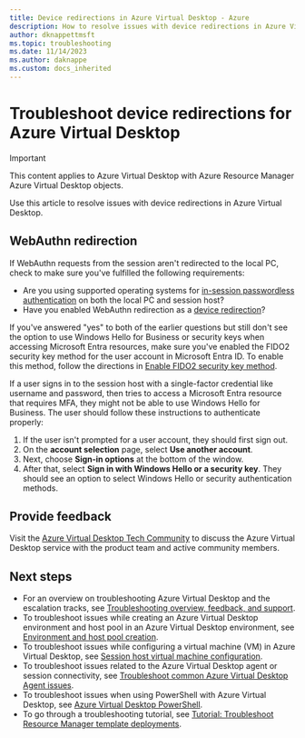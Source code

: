```yaml
---
title: Device redirections in Azure Virtual Desktop - Azure
description: How to resolve issues with device redirections in Azure Virtual Desktop.
author: dknappettmsft
ms.topic: troubleshooting
ms.date: 11/14/2023
ms.author: daknappe
ms.custom: docs_inherited
---
```

# Troubleshoot device redirections for Azure Virtual Desktop

>[!IMPORTANT]
>This content applies to Azure Virtual Desktop with Azure Resource Manager Azure Virtual Desktop objects.

Use this article to resolve issues with device redirections in Azure Virtual Desktop.

## WebAuthn redirection

If WebAuthn requests from the session aren't redirected to the local PC, check to make sure you've fulfilled the following requirements:

- Are you using supported operating systems for [in-session passwordless authentication](/azure/virtual-desktop/authentication#in-session-passwordless-authentication) on both the local PC and session host?
- Have you enabled WebAuthn redirection as a [device redirection](/azure/virtual-desktop/redirection-configure-webauthn)?

If you've answered "yes" to both of the earlier questions but still don't see the option to use Windows Hello for Business or security keys when accessing Microsoft Entra resources, make sure you've enabled the FIDO2 security key method for the user account in Microsoft Entra ID. To enable this method, follow the directions in [Enable FIDO2 security key method](/azure/active-directory/authentication/howto-authentication-passwordless-security-key#enable-fido2-security-key-method).

If a user signs in to the session host with a single-factor credential like username and password, then tries to access a Microsoft Entra resource that requires MFA, they might not be able to use Windows Hello for Business. The user should follow these instructions to authenticate properly:

1. If the user isn't prompted for a user account, they should first sign out.
1. On the **account selection** page, select **Use another account**.
1. Next, choose **Sign-in options** at the bottom of the window.
1. After that, select **Sign in with Windows Hello or a security key**. They should see an option to select Windows Hello or security authentication methods.

## Provide feedback

Visit the [Azure Virtual Desktop Tech Community](https://techcommunity.microsoft.com/t5/azure-virtual-desktop/bd-p/AzureVirtualDesktopForum) to discuss the Azure Virtual Desktop service with the product team and active community members.

## Next steps

- For an overview on troubleshooting Azure Virtual Desktop and the escalation tracks, see [Troubleshooting overview, feedback, and support](/azure/virtual-desktop/troubleshoot-set-up-overview).
- To troubleshoot issues while creating an Azure Virtual Desktop environment and host pool in an Azure Virtual Desktop environment, see [Environment and host pool creation](/azure/virtual-desktop/troubleshoot-set-up-issues).
- To troubleshoot issues while configuring a virtual machine (VM) in Azure Virtual Desktop, see [Session host virtual machine configuration](/azure/virtual-desktop/troubleshoot-vm-configuration).
- To troubleshoot issues related to the Azure Virtual Desktop agent or session connectivity, see [Troubleshoot common Azure Virtual Desktop Agent issues](/azure/virtual-desktop/troubleshoot-agent).
- To troubleshoot issues when using PowerShell with Azure Virtual Desktop, see [Azure Virtual Desktop PowerShell](/azure/virtual-desktop/troubleshoot-powershell).
- To go through a troubleshooting tutorial, see [Tutorial: Troubleshoot Resource Manager template deployments](/azure/virtual-desktop/../azure-resource-manager/templates/template-tutorial-troubleshoot).
